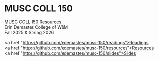 # MUSC COLL 150
MUSC COLL 150 Resources <br>
Erin Demastes College of W&M <br>
Fall 2025 & Spring 2026 <br>
<br>
<a href "https://github.com/edemastes/musc-150/readings">Readings</a> <br>
<a href "https://github.com/edemastes/musc-150/resources">Resources</a> <br>
<a href "https://github.com/edemastes/musc-150/slides">Slides</a>
